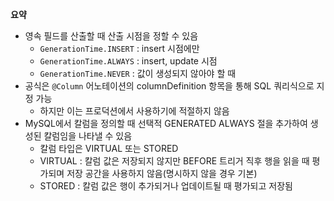 **요약**
- 영속 필드를 산출할 때 산출 시점을 정할 수 있음
  - `GenerationTime.INSERT` : insert 시점에만
  - `GenerationTime.ALWAYS` : insert, update 시점
  - `GenerationTime.NEVER` : 값이 생성되지 않아야 할 때
- 공식은 `@Column` 어노테이션의 columnDefinition 항목을 통해 SQL 쿼리식으로 지정 가능
  - 하지만 이는 프로덕션에서 사용하기에 적절하지 않음
- MySQL에서 칼럼을 정의할 때 선택적 GENERATED ALWAYS 절을 추가하여 생성된 칼럼임을 나타낼 수 있음
  - 칼럼 타입은 VIRTUAL 또는 STORED
  - VIRTUAL : 칼럼 값은 저장되지 않지만 BEFORE 트리거 직후 행을 읽을 때 평가되며 저장 공간을 사용하지 않음(명시하지 않을 경우 기본)
  - STORED : 칼럼 값은 행이 추가되거나 업데이트될 때 평가되고 저장됨
